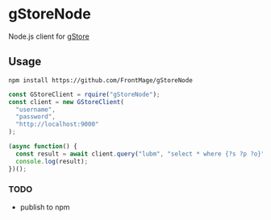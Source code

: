 # gStoreNode

Node.js client for [gStore](https://github.com/Caesar11/gStore)

## Usage

`npm install https://github.com/FrontMage/gStoreNode`

```javascript
const GStoreClient = rquire("gStoreNode");
const client = new GStoreClient(
  "username",
  "password",
  "http://localhost:9000"
);

(async function() {
  const result = await client.query("lubm", "select * where {?s ?p ?o}");
  console.log(result);
})();
```

### TODO

- publish to npm
